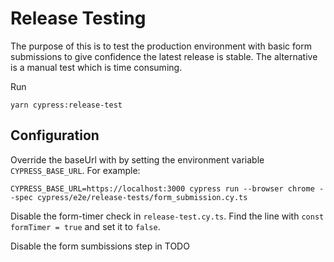 # Release Testing

The purpose of this is to test the production environment with basic form submissions to give confidence the latest release is stable. 
The alternative is a manual test which is time consuming.

Run
```
yarn cypress:release-test
```

## Configuration 

Override the baseUrl with by setting the environment variable `CYPRESS_BASE_URL`. For example:
```
CYPRESS_BASE_URL=https://localhost:3000 cypress run --browser chrome --spec cypress/e2e/release-tests/form_submission.cy.ts
```

Disable the form-timer check in `release-test.cy.ts`. Find the line with `const formTimer = true` and set it to `false`.

Disable the form sumbissions step in TODO
